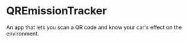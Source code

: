 # QREmissionTracker
An app that lets you scan a QR code and know your car's effect on the environment.
